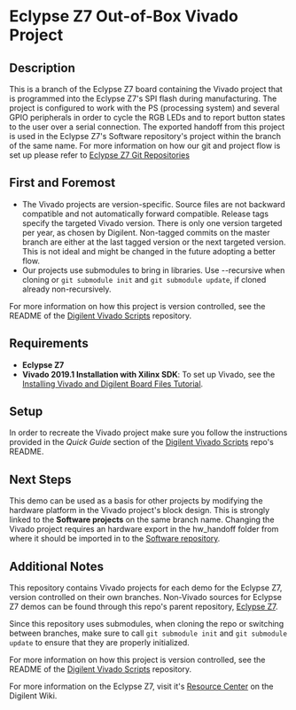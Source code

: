 # Eclypse Z7 Out-of-Box Vivado Project

## Description

This is a branch of the Eclypse Z7 board containing the Vivado project that is programmed into the Eclypse Z7's SPI flash during manufacturing. The project is configured to work with the PS (processing system) and several GPIO peripherals in order to cycle the RGB LEDs and to report button states to the user over a serial connection. The exported handoff from this project is used in the Eclypse Z7's Software repository's project within the branch of the same name.
For more information on how our git and project flow is set up please refer to [Eclypse Z7 Git Repositories](https://reference.digilentinc.com/reference/programmable-logic/eclypse-z7/git)

## First and Foremost

* The Vivado projects are version-specific. Source files are not backward compatible and not automatically forward compatible. Release tags specify the targeted Vivado version. There is only one version targeted per year, as chosen by Digilent. Non-tagged commits on the master branch are either at the last tagged version or the next targeted version. This is not ideal and might be changed in the future adopting a better flow.
* Our projects use submodules to bring in libraries. Use --recursive when cloning or `git submodule init` and `git submodule update`, if cloned already non-recursively.

For more information on how this project is version controlled, see the README of the [Digilent Vivado Scripts](https://github.com/Digilent/digilent-vivado-scripts) repository.

## Requirements

* **Eclypse Z7**
* **Vivado 2019.1 Installation with Xilinx SDK**: To set up Vivado, see the [Installing Vivado and Digilent Board Files Tutorial](https://reference.digilentinc.com/vivado/installing-vivado/start).

## Setup

In order to recreate the Vivado project make sure you follow the instructions provided in the *Quick Guide* section of the [Digilent Vivado Scripts](https://github.com/Digilent/digilent-vivado-scripts) repo's README.

## Next Steps

This demo can be used as a basis for other projects by modifying the hardware platform in the Vivado project's block design. This is strongly linked to the **Software projects** on the same branch name. Changing the Vivado project requires an hardware export in the hw_handoff folder from where it should be imported in to the [Software repository](https://github.com/Digilent/Eclypse-Z7-SW/tree/zmod_adc/master).

## Additional Notes

This repository contains Vivado projects for each demo for the Eclypse Z7, version controlled on their own branches. Non-Vivado sources for Eclypse Z7 demos can be found through this repo's parent repository, [Eclypse Z7](https://github.com/Digilent/Eclypse-Z7).

Since this repository uses submodules, when cloning the repo or switching between branches, make sure to call `git submodule init` and `git submodule update` to ensure that they are properly initialized.

For more information on how this project is version controlled, see the README of the [Digilent Vivado Scripts](https://github.com/Digilent/digilent-vivado-scripts) repository.

For more information on the Eclypse Z7, visit it's [Resource Center](https://reference.digilentinc.com/reference/programmable-logic/eclypse-z7/start) on the Digilent Wiki.